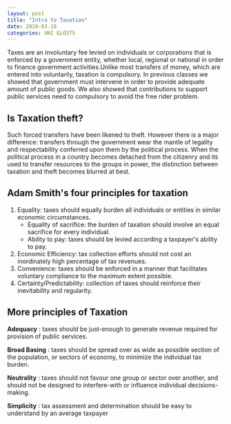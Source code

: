 ```yaml
---
layout: post
title: "Intro to Taxation"
date: 2019-03-18
categories: UNI GLO375
---
```



Taxes are an involuntary fee levied on individuals or corporations that is
enforced by a government entity, whether local, regional or national in order to
finance government activities.Unlike most transfers of money, which are entered
into voluntarily, taxation is compulsory. In previous classes we showed that
government must intervene in order to provide adequate amount of public goods.
We also showed that contributions to support public services need to compulsory
to avoid the free rider problem.  

## Is Taxation theft?

Such forced transfers have been likened to theft. However there is a major
difference: transfers through the government wear the mantle of legality and
respectability conferred upon them by the political process. When the political
process in a country becomes detached from the citizenry and its used to
transfer resources to the groups in power, the distinction between taxation and
theft becomes blurred at best. 

## Adam Smith's four principles for taxation

1. Equality: taxes should equally burden all individuals or entities in similar
   economic circumstances.  
   - Equality of sacrifice: the burden of taxation should involve an equal
     sacrifice for every individual. 
   - Ability to pay:  taxes should be levied according a taxpayer's ability to
     pay. 
2. Economic Efficiency: tax collection efforts should not cost an inordinately
high percentage of tax revenues.
3. Convenience: taxes should be enforced in a manner that facilitates voluntary
compliance to the maximum extent possible.
4. Certainty/Predictability: collection of taxes should reinforce their
inevitability and regularity. 

## More principles of Taxation

**Adequacy** : taxes should be just-enough to generate revenue required for
provision of public services. 

**Broad Basing** : taxes should be spread over as wide as possible section of
the population, or sectors of economy, to minimize the individual tax burden. 

**Neutrality** : taxes should not favour one group or sector over another, and
should not be designed to interfere-with or influence individual
decisions-making. 

**Simplicity** : tax assessment and determination should be easy to understand
by an average taxpayer
